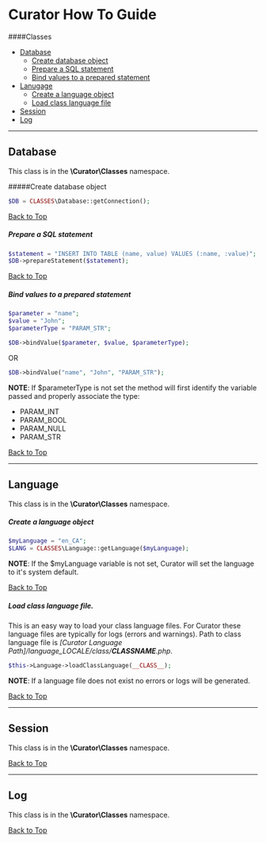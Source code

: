 # <a id="topguide"></a>Curator How To Guide

####Classes
- [Database](#database)
  - [Create database object](#database1)
  - [Prepare a SQL statement](#database2)
  - [Bind values to a prepared statement](#database3)
- [Lanugage](#language)
  - [Create a language object](#language1)
  - [Load class language file](#language2)
- [Session](#session)
- [Log](#log)

* * *

## <a id="database"></a>Database
This class is in the **\Curator\Classes** namespace.

#####Create database object<a id="database1"></a>
```php
$DB = CLASSES\Database::getConnection();
```

[Back to Top](#topguide)

##### <a id="database2"></a>Prepare a SQL statement
```php
$statement = "INSERT INTO TABLE (name, value) VALUES (:name, :value)";
$DB->prepareStatement($statement);
```

[Back to Top](#topguide)

##### <a id="database3"></a>Bind values to a prepared statement
```php
$parameter = "name";
$value = "John";
$parameterType = "PARAM_STR";

$DB->bindValue($parameter, $value, $parameterType);
```
OR
```php
$DB->bindValue("name", "John", "PARAM_STR");
```

**NOTE**: If $parameterType is not set the method will first identify the variable passed and properly associate the type:
- PARAM_INT
- PARAM_BOOL
- PARAM_NULL
- PARAM_STR

[Back to Top](#topguide)

* * *

## <a id="language"></a>Language
This class is in the **\Curator\Classes** namespace.

##### <a id="language1"></a>Create a language object
```php
$myLanguage = "en_CA";
$LANG = CLASSES\Language::getLanguage($myLanguage);
```

**NOTE**: If the $myLanguage variable is not set, Curator will set the language to it's system default.

[Back to Top](#topguide)

##### <a id="language2"></a>Load class language file.
This is an easy way to load your class language files. For Curator these language files are typically for logs (errors and warnings). Path to class language file is *[Curator Language Path]/language_LOCALE/class/__CLASSNAME__.php*.
```php
$this->Language->loadClassLanguage(__CLASS__);
```

**NOTE**: If a language file does not exist no errors or logs will be generated.

[Back to Top](#topguide)

* * *

## <a id="session"></a>Session
This class is in the **\Curator\Classes** namespace.

[Back to Top](#topguide)

* * *

## <a id="log"></a>Log
This class is in the **\Curator\Classes** namespace.

[Back to Top](#topguide)
